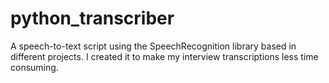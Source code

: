 # python_transcriber
A speech-to-text script using the SpeechRecognition library based in different projects. I created it to make my interview transcriptions less time consuming.
